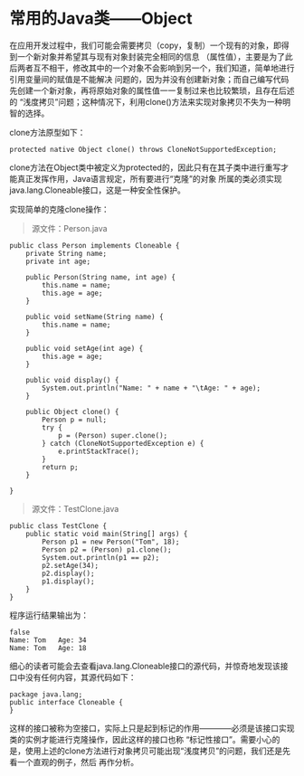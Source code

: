 # 常用的Java类——Object

在应用开发过程中，我们可能会需要拷贝（copy，复制）一个现有的对象，即得到一个新对象并希望其与现有对象封装完全相同的信息
（属性值），主要是为了此后两者互不相干，修改其中的一个对象不会影响到另一个，我们知道，简单地进行引用变量间的赋值是不能解决
问题的，因为并没有创建新对象；而自己编写代码先创建一个新对象，再将原始对象的属性值一一复制过来也比较繁琐，且存在后述的
“浅度拷贝”问题；这种情况下，利用clone()方法来实现对象拷贝不失为一种明智的选择。

clone方法原型如下：

    protected native Object clone() throws CloneNotSupportedException;

clone方法在Object类中被定义为protected的，因此只有在其子类中进行重写才能真正发挥作用，Java语言规定，所有要进行“克隆”的对象
所属的类必须实现java.lang.Cloneable接口，这是一种安全性保护。

实现简单的克隆clone操作：

> 源文件：Person.java

    public class Person implements Cloneable {
    	private String name;
    	private int age;
    
    	public Person(String name, int age) {
    		this.name = name;
    		this.age = age;
    	}
    
    	public void setName(String name) {
    		this.name = name;
    	}
    
    	public void setAge(int age) {
    		this.age = age;
    	}
    
    	public void display() {
    		System.out.println("Name: " + name + "\tAge: " + age);
    	}
    
    	public Object clone() {
    		Person p = null;
    		try {
    			p = (Person) super.clone();
    		} catch (CloneNotSupportedException e) {
    			e.printStackTrace();
    		}
    		return p;
    	}
    
    }

> 源文件：TestClone.java

    public class TestClone {
    	public static void main(String[] args) {
    		Person p1 = new Person("Tom", 18);
    		Person p2 = (Person) p1.clone();
    		System.out.println(p1 == p2);
    		p2.setAge(34);
    		p2.display();
    		p1.display();
    	}
    }

程序运行结果输出为：

    false
    Name: Tom	Age: 34
    Name: Tom	Age: 18

细心的读者可能会去查看java.lang.Cloneable接口的源代码，并惊奇地发现该接口中没有任何内容，其源代码如下：

    package java.lang;
    public interface Cloneable {
    }

这样的接口被称为空接口，实际上只是起到标记的作用————必须是该接口实现类的实例才能进行克隆操作，因此这样的接口也称
“标记性接口”。需要小心的是，使用上述的clone方法进行对象拷贝可能出现“浅度拷贝”的问题，我们还是先看一个直观的例子，然后
再作分析。









